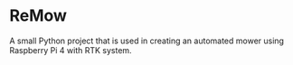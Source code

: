# ReMow
A small Python project that is used in creating an automated mower using Raspberry Pi 4 with RTK system.
